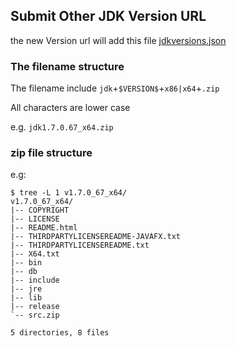 ## Submit Other JDK Version URL

the new Version url will add this file [jdkversions.json](jdkversions.json)

### The filename structure
The filename include `jdk`+`$VERSION$`+`x86|x64`+`.zip`

All characters are lower case

e.g.  `jdk1.7.0.67_x64.zip`

### zip file structure
e.g:
```
$ tree -L 1 v1.7.0_67_x64/
v1.7.0_67_x64/
|-- COPYRIGHT
|-- LICENSE
|-- README.html
|-- THIRDPARTYLICENSEREADME-JAVAFX.txt
|-- THIRDPARTYLICENSEREADME.txt
|-- X64.txt
|-- bin
|-- db
|-- include
|-- jre
|-- lib
|-- release
`-- src.zip

5 directories, 8 files
```
